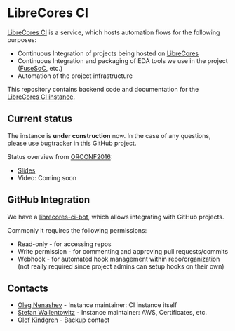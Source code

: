 # LibreCores CI

[LibreCores CI](https://ci.librecores.org/) is a service, which hosts automation flows for the following purposes:

* Continuous Integration of projects being hosted on [LibreCores](http://librecores.org/)
* Continuous Integration and packaging of EDA tools we use in the project ([FuseSoC](https://github.com/olofk/fusesoc), etc.)
* Automation of the project infrastructure

This repository contains backend code and documentation for the [LibreCores CI instance](https://ci.librecores.org/).

## Current status

The instance is **under construction** now.
In the case of any questions, please use bugtracker in this GitHub project.

Status overview from [ORCONF2016](http://orconf.org/):
* [Slides](https://speakerdeck.com/onenashev/orconf2016-librecores-ci-project-overview)
* Video: Coming soon

## GitHub Integration

We have a [librecores-ci-bot](https://github.com/librecores-ci-bot), which allows integrating with GitHub projects.

Commonly it requires the following permissions:
* Read-only - for accessing repos
* Write permission - for commenting and approving pull requests/commits
* Webhook - for automated hook management within repo/organization (not really required since project admins can setup hooks on their own)

## Contacts

* [Oleg Nenashev](https://github.com/oleg-nenashev) - Instance maintainer: CI instance itself
* [Stefan Wallentowitz](https://github.com/wallento) - Instance maintainer: AWS, Certificates, etc. 
* [Olof Kindgren](https://github.com/olofk) - Backup contact
